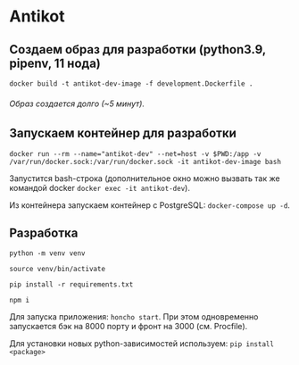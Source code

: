 # Antikot

## Создаем образ для разработки (python3.9, pipenv, 11 нода)
`docker build -t antikot-dev-image -f development.Dockerfile .`
###### Образ создается долго (~5 минут).

## Запускаем контейнер для разработки
`docker run --rm --name="antikot-dev" --net=host -v $PWD:/app -v /var/run/docker.sock:/var/run/docker.sock -it antikot-dev-image bash`

 Запустится bash-строка (дополнительное окно можно вызвать так же командой docker `docker exec -it antikot-dev`).

 Из контейнера запускаем контейнер с PostgreSQL: `docker-compose up -d`.

## Разработка
`python -m venv venv`

`source venv/bin/activate`

`pip install -r requirements.txt`

`npm i`

Для запуска приложения:
`honcho start`. При этом одновременно запускается бэк на 8000 порту и фронт на 3000 (см. Procfile).

Для установки новых python-зависимостей используем:
`pip install <package>`




